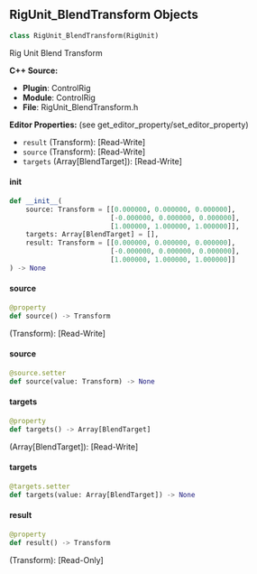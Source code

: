 ## RigUnit_BlendTransform Objects

```python
class RigUnit_BlendTransform(RigUnit)
```

Rig Unit Blend Transform

**C++ Source:**

- **Plugin**: ControlRig
- **Module**: ControlRig
- **File**: RigUnit_BlendTransform.h

**Editor Properties:** (see get_editor_property/set_editor_property)

- ``result`` (Transform):  [Read-Write]
- ``source`` (Transform):  [Read-Write]
- ``targets`` (Array[BlendTarget]):  [Read-Write]

<a id="unreal.RigUnit_BlendTransform.__init__"></a>

#### __init__

```python
def __init__(
    source: Transform = [[0.000000, 0.000000, 0.000000],
                         [-0.000000, 0.000000, 0.000000],
                         [1.000000, 1.000000, 1.000000]],
    targets: Array[BlendTarget] = [],
    result: Transform = [[0.000000, 0.000000, 0.000000],
                         [-0.000000, 0.000000, 0.000000],
                         [1.000000, 1.000000, 1.000000]]
) -> None
```

<a id="unreal.RigUnit_BlendTransform.source"></a>

#### source

```python
@property
def source() -> Transform
```

(Transform):  [Read-Write]

<a id="unreal.RigUnit_BlendTransform.source"></a>

#### source

```python
@source.setter
def source(value: Transform) -> None
```

<a id="unreal.RigUnit_BlendTransform.targets"></a>

#### targets

```python
@property
def targets() -> Array[BlendTarget]
```

(Array[BlendTarget]):  [Read-Write]

<a id="unreal.RigUnit_BlendTransform.targets"></a>

#### targets

```python
@targets.setter
def targets(value: Array[BlendTarget]) -> None
```

<a id="unreal.RigUnit_BlendTransform.result"></a>

#### result

```python
@property
def result() -> Transform
```

(Transform):  [Read-Only]

<a id="unreal.RigUnit_GetJointTransform"></a>